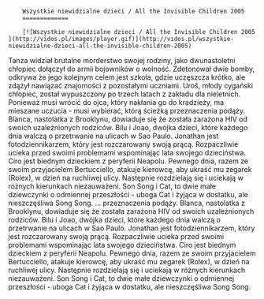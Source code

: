 
        Wszystkie niewidzialne dzieci / All the Invisible Children 2005 
        =============
        
        [![Wszystkie niewidzialne dzieci / All the Invisible Children 2005 ](http://vidos.pl/images/player.gif)](http://vidos.pl/wszystkie-niewidzialne-dzieci-all-the-invisible-children-2005)
        
        
 Tanza widział brutalne morderstwo swojej rodziny, jako dwunastoletni chłopiec dołączył do armii bojowników o wolność. Zdetonował dwie bomby, odkrywa że jego kolejnym celem jest szkoła, gdzie uczęszcza krótko, ale zdążył nawiązać znajomości z pozostałymi uczniami. Uroš, młody cygański chłopiec, został wypuszczony po trzech latach z zakładu dla nieletnich. Ponieważ musi wrócić do ojca, który nakłania go do kradzieży, ma mieszane uczucia - musi wybierać, którą ścieżką przeznaczenia podąży. Blanca, nastolatka z Brooklynu, dowiaduje się że została zarażona HIV od swoich uzależnionych rodziców. Bilu i Joao, dwójka dzieci, które każdego dnia walczą o przetrwanie na ulicach w Sao Paulo. Jonathan jest fotodziennikarzem, który jest rozczarowany swoją prącą. Rozpaczliwie ucieka przed swoimi problemami wspominając lata swojego dzieciństwa. Ciro jest biednym dzieckiem z peryferii Neapolu. Pewnego dnia, razem ze swoim przyjacielem Bertucciello, atakuje kierowcę, aby ukraść mu zegarek (Rolex), w dzień na ruchliwej ulicy. Następnie rozdzielają się i uciekają w różnych kierunkach niezauważeni. Son Song i Cat, to dwie małe dziewczynki o odmiennej przeszłości - uboga Cat i żyjąca w dostatku, ale nieszczęśliwa Song Song.   ... przeznaczenia podąży. Blanca, nastolatka z Brooklynu, dowiaduje się że została zarażona HIV od swoich uzależnionych rodziców. Bilu i Joao, dwójka dzieci, które każdego dnia walczą o przetrwanie na ulicach w Sao Paulo. Jonathan jest fotodziennikarzem, który jest rozczarowany swoją prącą. Rozpaczliwie ucieka przed swoimi problemami wspominając lata swojego dzieciństwa. Ciro jest biednym dzieckiem z peryferii Neapolu. Pewnego dnia, razem ze swoim przyjacielem Bertucciello, atakuje kierowcę, aby ukraść mu zegarek (Rolex), w dzień na ruchliwej ulicy. Następnie rozdzielają się i uciekają w różnych kierunkach niezauważeni. Son Song i Cat, to dwie małe dziewczynki o odmiennej przeszłości - uboga Cat i żyjąca w dostatku, ale nieszczęśliwa Song Song.
    